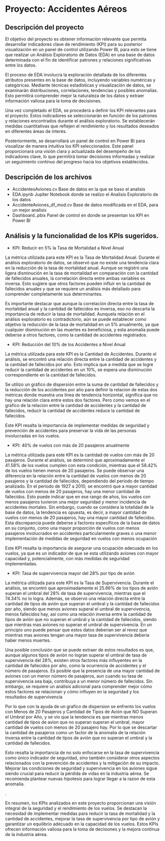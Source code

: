 # Proyecto: Accidentes Aéreos
## Descripción del proyecto

El objetivo del proyecto es  obtener información relevante que permita desarrollar indicadores clave de rendimiento (KPI) para su posterior visualización en un panel de control utilizando Power BI, para esto se tiene que realizar un Análisis Exploratorio de Datos (EDA) en una base de datos determinada con el fin de identificar patrones y relaciones significativas entre los datos. 

El proceso de EDA involucra la exploración detallada de los diferentes atributos presentes en la base de datos, incluyendo variables numéricas y categóricas. Mediante técnicas estadísticas y visualización de datos, se examinarán distribuciones, correlaciones, tendencias y posibles anomalías. Esto permitirá comprender mejor la naturaleza de los datos y extraer información valiosa para la toma de decisiones.

Una vez completado el EDA, se procederá a definir los KPI relevantes para el proyecto. Estos indicadores se seleccionarán en función de los patrones y relaciones encontrados durante el análisis exploratorio. Se establecerán medidas cuantitativas que reflejen el rendimiento y los resultados deseados en diferentes áreas de interés.

Posteriormente, se desarrollará un panel de control en Power BI para visualizar de manera intuitiva los KPI seleccionados. Este panel proporcionará una visión clara y actualizada del desempeño de los indicadores clave, lo que permitirá tomar decisiones informadas y realizar un seguimiento continuo del progreso hacia los objetivos establecidos.

## Descripción de los archivos

- AccidentesAviones.cv Base de datos en la que se baso el analisis
- EDA.ipynb Jupiter Notebook donde se realizo el Analisis Exploratorio de los datos
- AccidenteAviones_df_mod.cv Base de datos modificada en el EDA, para un mejor analisis
- Dashboard..pbix Panel de control en donde se presentan los KPI en Power BI

## Análisis y la funcionalidad de los KPIs sugeridos.

- KPI: Reducir en 5% la Tasa de Mortalidad a Nivel Anual

La métrica utilizada para este KPI es la Tasa de Mortalidad Anual. Durante el análisis exploratorio de datos, se observó que no existe una tendencia clara en la reducción de la tasa de mortalidad anual. Aunque se registró una ligera disminución en la tasa de mortalidad en comparación con la cantidad de fallecidos anuales, la correlación directa entre ambas variables es inversa. Esto sugiere que otros factores pueden influir en la cantidad de fallecidos anuales y que se requiere un análisis más detallado para comprender completamente sus determinantes.

Es importante destacar que aunque la correlación directa entre la tasa de mortalidad anual y la cantidad de fallecidos es inversa, eso no descarta la importancia de reducir la tasa de mortalidad. Aunquela relación en el análisis exploratorio es contradictorio, aún se puede establecer como objetivo la reducción de la tasa de mortalidad en un 5% anualmente, ya que cualquier disminución en las muertes es beneficiosa, y esta anomalia puede deberse a otros factores, como la cantidad de accidentes registrados. 

- KPI: Reducción del 10% de los Accidentes a Nivel Anual

La métrica utilizada para este KPI es la Cantidad de Accidentes. Durante el análisis, se encontró una relación directa entre la cantidad de accidentes y la cantidad de fallecidos por año. Esto implica que a medida que se logre reducir la cantidad de accidentes en un 10%, se espera una disminución correspondiente en la cantidad de fallecidos.

Se utilizo un gráfico de dispersión entre la suma de cantidad de fallecidos y la reducción de los accidentes por año para definir la relacion de estas dos metricas donde muestra una línea de tendencia horizontal, significa que no hay una relación clara entre estos dos factores. Pero como vemos en el grafico de la relacion entre la cantidad de accidentes y la cantidad de fallecidos, reducir la cantidad de accidentes reduce la cantidad de fallecidos.

Este KPI resalta la importancia de implementar medidas de seguridad y prevención de accidentes para preservar la vida de las personas involucradas en los vuelos.

- KPI: 40% de vuelos con más de 20 pasajeros anualmente

La métrica utilizada para este KPI es la cantidad de vuelos con más de 20 pasajeros. Durante el análisis, se determinó que aproximadamente el 41.58% de los vuelos cumplen con esta condición, mientras que el 58.42% de los vuelos tienen menos de 20 pasajeros. 
Se puede observar una diferencia en la relación entre la cantidad de vuelos con menos de 20 pasajeros y la cantidad de fallecidos, dependiendo del período de tiempo analizado.
En el periodo de 1927 a 2010, se encontró que a mayor cantidad de vuelos con menos de 20 pasajeros, hay una menor cantidad de fallecidos. Esto puede indicar que en ese rango de años, los vuelos con menos pasajeros tuvieron una mejor seguridad y menor incidencia de accidentes mortales.
Sin embargo, cuando se considera la totalidad de la base de datos, la tendencia es opuesta, es decir, a mayor cantidad de vuelos con menos de 20 pasajeros, hay una mayor cantidad de fallecidos. Esta discrepancia puede deberse a factores específicos de la base de datos en su conjunto, como una mayor proporción de vuelos con menos pasajeros involucrados en accidentes particularmente graves o una menor implementación de medidas de seguridad en vuelos con menos ocupación

Este KPI resalta la importancia de asegurar una ocupación adecuada en los vuelos, ya que es un indicador de que se esta utilizando aviones con mayor capacidad y, potencialmente, con más medidas de seguridad implementadas.

- KPI: Tasa de supervivencia mayor del 28% por tipo de avión

La métrica utilizada para este KPI es la Tasa de Supervivencia. Durante el análisis, se encontró que aproximadamente el 25.66% de los tipos de avión superan el umbral del 28% de tasa de supervivencia, mientras que el 74.34% no lo logra. Además, se observó una relación directa entre la cantidad de tipos de avión que superan el umbral y la cantidad de fallecidos por año, siendo que menos aviones superal el umbral de supervivencia, menos fallecidos hay, así como una relación inversa entre la cantidad de tipos de avión que no superan el umbral y la cantidad de fallecidos, siendo que mientras mas aviones no superan el umbral de supervivencia. En un principio uno puede pensar que estos datos deberian ser al revez que mientras mas aviones tengan una mayor tasa de supervivencia deberia haber menos muertes. 

Una posible conclusión que se puede extraer de estos resultados es que, aunque algunos tipos de avión no logran superar el umbral de tasa de supervivencia del 28%, existen otros factores más influyentes en la cantidad de fallecidos por año, como la ocurrencia de accidentes y el número de pasajeros. Es posible que la presencia de una mayor cantidad de aviones con un menor número de pasajeros, aun cuando su tasa de supervivencia sea baja, contribuya a un menor número de fallecidos. Sin embargo, se requiere un análisis adicional para comprender mejor cómo estos factores se relacionan y cómo influyen en la seguridad y los resultados de supervivencia

Por lo que con la ayuda de un grafico de dispersion se enfrento los vuelos con Menos de 20 Pasajeros y Cantidad de Tipos de Avión que NO Superan el Umbral por Año, y se vio que la tendencia es que mientras menos cantidad de tipos de avion que no superan superan el umbral, mayor cantidad de vuelos con menos de 20 pasajero hay. Por lo que se descartar la cantidad de pasajeros como un factor de la anomalia de la relación inversa entre la cantidad de tipos de avión que no superan el umbral y la cantidad de fallecidos.

Esto resalta la importancia de no solo enfocarse en la tasa de supervivencia como único indicador de seguridad, sino también considerar otros aspectos relacionados con la prevención de accidentes y la mitigación de su impacto. Mejorar las condiciones de seguridad y supervivencia en los aviones sigue siendo crucial para reducir la pérdida de vidas en la industria aérea. Se recomienda plantear nuevas hipotesis para lograr llegar a la razon de esta anomalia. 


.



En resumen, los KPIs analizados en este proyecto proporcionan una visión integral de la seguridad y el rendimiento de los vuelos. Se destacan la necesidad de implementar medidas para reducir la tasa de mortalidad y la cantidad de accidentes, mejorar la tasa de supervivencia por tipo de avión y garantizar un equilibrio adecuado en la capacidad de los vuelos. Estos KPIs ofrecen información valiosa para la toma de decisiones y la mejora continua de la industria aérea.

